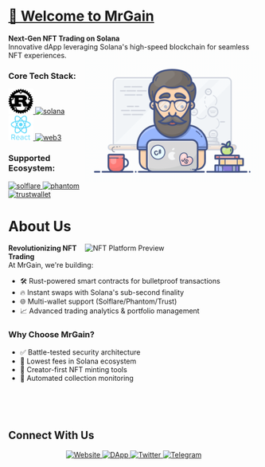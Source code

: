 <!-- Intro  -->
<h1 align="left">
  <a href="#-welcome-to-mrgain">🚀 Welcome to MrGain</a>
</h1>

**Next-Gen NFT Trading on Solana**  
Innovative dApp leveraging Solana's high-speed blockchain for seamless NFT experiences.
<img align="right" width="350" src="/assets/programmer.gif" alt="Coding gif" />

<!-- Tech Stack  -->
<h3 align="left">Core Tech Stack:</h3>
<p align="left"> 
  <a href="https://www.rust-lang.org/" target="_blank">
    <img src="https://raw.githubusercontent.com/devicons/devicon/master/icons/rust/rust-plain.svg" alt="rust" width="50" height="50"/>
  </a>
  <a href="https://solana.com/" target="_blank">
    <img src="https://cryptologos.cc/logos/solana-sol-logo.svg" alt="solana" width="50" height="50"/>
  </a>
  <a href="https://reactjs.org/" target="_blank">
    <img src="https://raw.githubusercontent.com/devicons/devicon/master/icons/react/react-original-wordmark.svg" alt="react" width="50" height="50"/>
  </a>
  <a href="https://web3js.readthedocs.io/" target="_blank">
    <img src="https://docs.soliditylang.org/en/v0.8.17/_static/logo.svg" alt="web3" width="50" height="50"/>
  </a>
</p>

<!-- Ecosystem  -->
<h3 align="left">Supported Ecosystem:</h3>
<p align="left">
  <a href="https://solflare.com/" target="_blank">
    <img src="https://solflare.com/assets/logo-square.png" alt="solflare" width="50" height="50"/>
  </a>
  <a href="https://phantom.app/" target="_blank">
    <img src="https://phantom.app/img/phantom-logo.svg" alt="phantom" width="50" height="50"/>
  </a>
  <a href="https://trustwallet.com/" target="_blank">
    <img src="https://trustwallet.com/assets/images/media/assets/TWT.png" alt="trustwallet" width="50" height="50"/>
  </a>
</p>

<!-- About Section -->
# About Us

<p>
 <img align="right" width="350" src="/assets/nft-animation.gif" alt="NFT Platform Preview" />

**Revolutionizing NFT Trading**  
At MrGain, we're building:
- 🛠️ Rust-powered smart contracts for bulletproof transactions
- 🔥 Instant swaps with Solana's sub-second finality
- 🌐 Multi-wallet support (Solflare/Phantom/Trust)
- 📈 Advanced trading analytics & portfolio management

### Why Choose MrGain?
- ✅ Battle-tested security architecture
- 💸 Lowest fees in Solana ecosystem
- 🎨 Creator-first NFT minting tools
- 🤖 Automated collection monitoring

</p>

<br/><br/><br/>

## Connect With Us

<p align="center">
 <a href="https://mrgain.io" target="_blank">
  <img src="https://img.icons8.com/3d-fluency/94/domain.png" alt="Website" width="60" height="60"/>
 </a>
 <a href="https://app.mrgain.io" target="_blank">
  <img src="https://img.icons8.com/3d-fluency/94/console.png" alt="DApp" width="60" height="60"/>
 </a>
 <a href="https://twitter.com/MrGainSol" target="_blank">
  <img src="https://img.icons8.com/3d-fluency/94/twitter.png" alt="Twitter" width="60" height="60"/>
 </a>
 <a href="https://t.me/mrgainofficial" target="_blank">
  <img src="https://img.icons8.com/3d-fluency/94/telegram-app.png" alt="Telegram" width="60" height="60"/>
 </a>
</p>
